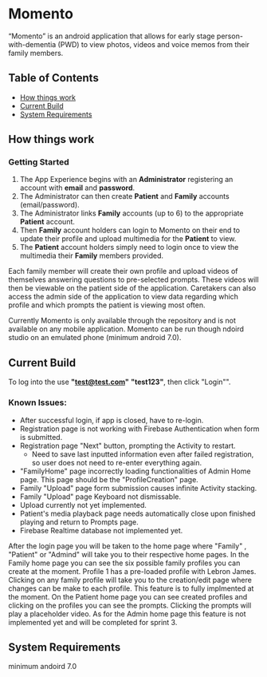 # Momento
“Momento” is an android application that allows for early stage person-with-dementia (PWD) to view photos, videos and voice memos from their family members.

## Table of Contents
- [How things work](README.md#how-things-work)
- [Current Build](README.md#Current-Build)
- [System Requirements](README.md#System-Requirements)



## How things work
### Getting Started
1. The App Experience begins with an **Administrator** registering an account with **email** and **password**.
2. The Administrator can then create **Patient** and **Family** accounts (email/password).
3. The Administrator links **Family** accounts (up to 6) to the appropriate **Patient** account.
4. Then **Family** account holders can login to Momento on their end to update their profile and upload multimedia for the **Patient** to view.
5. The **Patient** account holders simply need to login once to view the multimedia their **Family** members provided.

Each family member will create their own profile and upload videos of themselves answering questions to pre-selected prompts. These videos will then be viewable on the patient side of the application. Caretakers can also access the admin side of the application to view data regarding which profile and which prompts the patient is viewing most often.

Currently Momento is only available through the repository and is not available on any mobile application. Momento can be run though ndoird studio on an emulated phone (minimum android 7.0).

## Current Build 
To log into the use **"test@test.com"** **"test123"**, then click "Login"".

### Known Issues:
* After successful login, if app is closed, have to re-login.
* Registration page is not working with Firebase Authentication when form is submitted.
* Registration page "Next" button, prompting the Activity to restart.
  * Need to save last inputted information even after failed registration, so user does not need to re-enter everything again.
* "FamilyHome" page incorrectly loading functionalities of Admin Home page. This page should be the "ProfileCreation" page.
* Family "Upload" page form submission causes infinite Activity stacking. 
* Family "Upload" page Keyboard not dismissable.
* Upload currently not yet implemented.
* Patient's media playback page needs automatically close upon finished playing and return to Prompts page.
* Firebase Realtime database not implemented yet.

After the login page you will be taken to the home page where "Family" , "Patient" or "Admind" will take you to their respective home pages. In the Family home page you can see the six possible family profiles you can create at the moment. Profile 1 has a pre-loaded profile with Lebron James. Clicking on any family profile will take you to the creation/edit page where changes can be make to each profile. This feature is to fully implmented at the moment. On the Patient home page you can see created profiles and clicking on the profiles you can see the prompts. Clicking the prompts will play a placeholder video. As for the Admin home page this feature is not implemented yet and will be completed for sprint 3.
## System Requirements
minimum andoird 7.0




